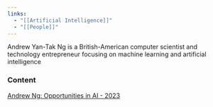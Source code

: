 ```yaml
---
links:
  - "[[Artificial Intelligence]]"
  - "[[People]]"
---
```

Andrew Yan-Tak Ng is a British-American computer scientist and technology entrepreneur focusing on machine learning and artificial intelligence

### Content

[Andrew Ng: Opportunities in AI - 2023](https://www.youtube.com/watch?v=5p248yoa3oE)